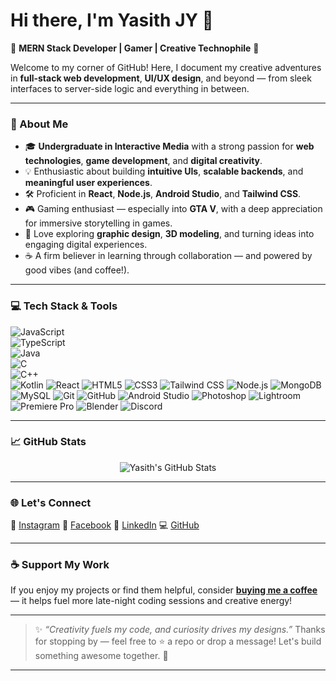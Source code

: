 # Hi there, I'm Yasith JY 👋

🌟 **MERN Stack Developer | Gamer | Creative Technophile** 🌟

Welcome to my corner of GitHub! Here, I document my creative adventures in **full-stack web development**, **UI/UX design**, and beyond — from sleek interfaces to server-side logic and everything in between.

---

### 🚀 About Me

* 🎓 **Undergraduate in Interactive Media** with a strong passion for **web technologies**, **game development**, and **digital creativity**.
* 💡 Enthusiastic about building **intuitive UIs**, **scalable backends**, and **meaningful user experiences**.
* 🛠️ Proficient in **React**, **Node.js**, **Android Studio**, and **Tailwind CSS**.
* 🎮 Gaming enthusiast — especially into **GTA V**, with a deep appreciation for immersive storytelling in games.
* 🎨 Love exploring **graphic design**, **3D modeling**, and turning ideas into engaging digital experiences.
* ☕ A firm believer in learning through collaboration — and powered by good vibes (and coffee!).

---

### 💻 Tech Stack & Tools

![JavaScript](https://img.shields.io/badge/-JavaScript-F7DF1E?style=flat-square&logo=javascript&logoColor=black)  
![TypeScript](https://img.shields.io/badge/-TypeScript-3178C6?style=flat-square&logo=typescript&logoColor=white)  
![Java](https://img.shields.io/badge/-Java-007396?style=flat-square&logo=java&logoColor=white)  
![C](https://img.shields.io/badge/-C-A8B9CC?style=flat-square&logo=c&logoColor=black)  
![C++](https://img.shields.io/badge/-C++-00599C?style=flat-square&logo=cplusplus&logoColor=white)  
![Kotlin](https://img.shields.io/badge/-Kotlin-0095D5?style=flat-square&logo=kotlin&logoColor=white)
![React](https://img.shields.io/badge/-React-61DAFB?style=flat-square\&logo=react\&logoColor=black)
![HTML5](https://img.shields.io/badge/-HTML5-E34F26?style=flat-square\&logo=html5\&logoColor=white)
![CSS3](https://img.shields.io/badge/-CSS3-1572B6?style=flat-square\&logo=css3)
![Tailwind CSS](https://img.shields.io/badge/-Tailwind%20CSS-06B6D4?style=flat-square\&logo=tailwindcss\&logoColor=white)
![Node.js](https://img.shields.io/badge/-Node.js-339933?style=flat-square\&logo=nodedotjs\&logoColor=white)
![MongoDB](https://img.shields.io/badge/-MongoDB-47A248?style=flat-square\&logo=mongodb\&logoColor=white)
![MySQL](https://img.shields.io/badge/-MySQL-4479A1?style=flat-square\&logo=mysql\&logoColor=white)
![Git](https://img.shields.io/badge/-Git-F05032?style=flat-square\&logo=git\&logoColor=white)
![GitHub](https://img.shields.io/badge/-GitHub-181717?style=flat-square\&logo=github)
![Android Studio](https://img.shields.io/badge/-Android%20Studio-3DDC84?style=flat-square\&logo=androidstudio\&logoColor=white)
![Photoshop](https://img.shields.io/badge/-Photoshop-31A8FF?style=flat-square\&logo=adobephotoshop\&logoColor=white)
![Lightroom](https://img.shields.io/badge/-Lightroom-31A8FF?style=flat-square\&logo=adobelightroom\&logoColor=white)
![Premiere Pro](https://img.shields.io/badge/-Premiere%20Pro-9999FF?style=flat-square\&logo=adobepremierepro\&logoColor=white)
![Blender](https://img.shields.io/badge/-Blender-F5792A?style=flat-square\&logo=blender\&logoColor=white)
![Discord](https://img.shields.io/badge/-Discord-5865F2?style=flat-square\&logo=discord\&logoColor=white)

---

### 📈 GitHub Stats

<p align="center">
  <img src="https://github-readme-stats.vercel.app/api?username=YasithJY&show_icons=true&theme=radical" alt="Yasith's GitHub Stats" />
</p>

---

### 🌐 Let's Connect

📸 [Instagram](https://www.instagram.com/yasith.jy/)
📘 [Facebook](https://www.facebook.com/Yasith.JY)
💼 [LinkedIn](https://linkedin.com/in/yasith-jy-351aa731a/)
💻 [GitHub](https://github.com/YasithJY)

---

### ☕ Support My Work

If you enjoy my projects or find them helpful, consider [**buying me a coffee**](https://buymeacoffee.com/Yasith_JY) — it helps fuel more late-night coding sessions and creative energy!

---

> ✨ *“Creativity fuels my code, and curiosity drives my designs.”*
> Thanks for stopping by — feel free to ⭐ a repo or drop a message! Let's build something awesome together. 🚀

---


